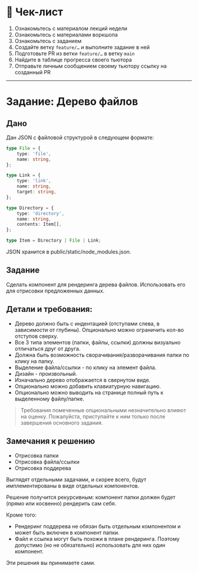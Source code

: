 # 📝 Чек-лист

1) Ознакомьтесь с материалом лекций недели
2) Ознакомьтесь с материалами воркшопа
3) Ознакомьтесь с заданием
4) Создайте ветку `feature/…` и выполните задание в ней
5) Подготовьте PR из ветки `feature/…` в ветку `main`
6) Найдите в таблице прогресса своего тьютора
7) Отправьте личным сообщением своему тьютору ссылку на созданный PR

-----------------------

# Задание: Дерево файлов
## Дано
Дан JSON с файловой структурой в следующем формате:

```typescript
type File = {
    type: 'file',
    name: string,
};

type Link = {
    type: 'link',
    name: string,
    target: string,
};

type Directory = {
    type: 'directory',
    name: string,
    contents: Item[],
};

type Item = Directory | File | Link;
```

JSON хранится в public/static/node_modules.json.

## Задание
Сделать компонент для рендеринга дерева файлов. Использовать его для отрисовки предложенных данных.

## Детали и требования:
- Дерево должно быть с индентацией (отступами слева, в зависимости от глубины). Опционально можно ограничить кол-во отступов сверху.
- Все 3 типа элементов (папки, файлы, ссылки) должны визуально отличаться друг от друга.
- Должна быть возможность сворачивания/разворачивания папки по клику на папку.
- Выделение файла/ссылки - по клику на элемент файла.
- Дизайн - произвольный.
- Изначально дерево отображается в свернутом виде.
- Опционально можно добавить клавиатурную навигацию.
- Опционально можно выводить на странице полный путь к выделенному файлу/папке.

> Требования помеченные опциональными незначительно влияют на оценку. Пожалуйста, приступайте к ним только после завершения основного задания.

## Замечания к решению
- Отрисовка папки
- Отрисовка файла/ссылки
- Отрисовка поддерева

Выглядят отдельными задачами, и скорее всего, будут имплементированы в виде отдельных компонентов.

Решение получится рекурсивным: компонент папки должен будет (прямо или косвенно) рендерить сам себя.

Кроме того:
- Рендеринг поддерева не обязан быть отдельным компонентом и может быть включен в компонент папки.
- Файл и ссылка могут быть похожи в плане рендеринга. Поэтому допустимо (но не обязательно) использовать для них один компонент.

Эти решения вы принимаете сами.
